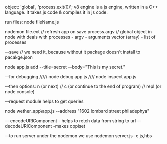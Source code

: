 object: 'global', 'process.exit(0)';
v8 engine is a js engine, written in a C++ language. It takes js code & compiles it in js code.

run files: node fileName.js

nodemon file.ext // refresh app on save
process.argv // global object in node with deals with processes - argv - arguments vector (array) - list of processes

--save // we need it, because without it package doesn't install to pacakge.json

node app.js add --title=secret --body="This is my secret."

--for debugging
/////
node debug app.js
////
node inspect app.js

--then options: n (or next) // c (or continue to the end of program) // repl (or node console)

--request module helps to get queries

node wether_app\app.js --address "1602 lombard street philadephya"

-- encodeURIComponent - helps to retch data from string to url
--decodeURIComponent -makes oppiset

--to run server under the nodemon we use
nodemon server.js -e js,hbs
